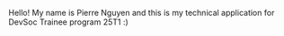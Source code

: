 Hello! My name is Pierre Nguyen and this is my technical application for DevSoc Trainee program 25T1 :)
